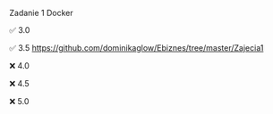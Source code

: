 Zadanie 1 Docker

✅ 3.0 

✅ 3.5 https://github.com/dominikaglow/Ebiznes/tree/master/Zajecia1

❌ 4.0 

❌ 4.5 

❌ 5.0 

